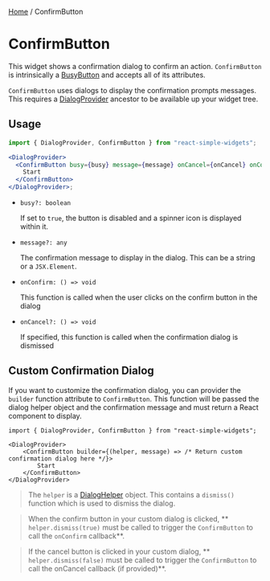 [Home](../../../README.md) / ConfirmButton

# ConfirmButton

This widget shows a confirmation dialog to confirm an action. `ConfirmButton` is intrinsically a [BusyButton](../busy-button/busy-button.md) and accepts all of its attributes.

`ConfirmButton` uses dialogs to display the confirmation prompts messages. This requires a [DialogProvider](../../dialog-provider/dialog-provider-usage.md) ancestor to be available up your widget tree.

## Usage

```jsx
import { DialogProvider, ConfirmButton } from "react-simple-widgets";

<DialogProvider>
  <ConfirmButton busy={busy} message={message} onCancel={onCancel} onConfirm={onConfirm}>
    Start
  </ConfirmButton>
</DialogProvider>;
```

- `busy?: boolean`

  If set to `true`, the button is disabled and a spinner icon is displayed within it.

- `message?: any`

  The confirmation message to display in the dialog. This can be a string or a `JSX.Element`.

- `onConfirm: () => void`

  This function is called when the user clicks on the confirm button in the dialog

- `onCancel?: () => void`

  If specified, this function is called when the confirmation dialog is dismissed

## Custom Confirmation Dialog

If you want to customize the confirmation dialog, you can provider the `builder` function attribute to `ConfirmButton`. This function will be passed the dialog helper object and the confirmation message and must return a React component to display.

```tsx
import { DialogProvider, ConfirmButton } from "react-simple-widgets";

<DialogProvider>
    <ConfirmButton builder={(helper, message) => /* Return custom confirmation dialog here */}>
        Start
    </ConfirmButton>
</DialogProvider>
```

> The `helper` is a [DialogHelper](../dialog-provider/dialog-provider-usage.md) object. This contains a `dismiss()` function which is used to dismiss the dialog.

> When the confirm button in your custom dialog is clicked, ** `helper.dismiss(true)` must be called to trigger the `ConfirmButton` to call the `onConfirm` callback**.

> If the cancel button is clicked in your custom dialog, ** `helper.dismiss(false)` must be called to trigger the `ConfirmButton` to call the onCancel callback (if provided)**.
